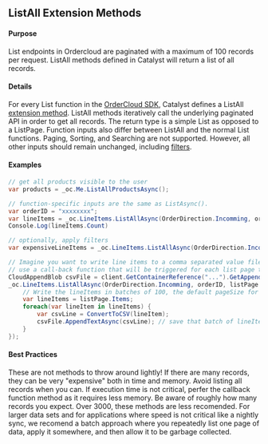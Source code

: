 ﻿## ListAll Extension Methods

#### Purpose

List endpoints in Ordercloud are paginated with a maximum of 100 records per request. ListAll methods defined in Catalyst will return a list of all records. 

#### Details

For every List function in the [OrderCloud SDK](https://github.com/ordercloud-api/ordercloud-dotnet-sdk/blob/master/src/OrderCloud.SDK/Generated/Resources.cs), Catalyst defines a ListAll [extension method](https://docs.microsoft.com/en-us/dotnet/csharp/programming-guide/classes-and-structs/extension-methods). ListAll methods iteratively call the underlying paginated API in order to get all records. 
The return type is a simple List<T> as opposed to a ListPage<T>. Function inputs also differ between ListAll and the normal List functions. Paging, Sorting, and Searching are not supported.
However, all other inputs should remain unchanged, including [filters](https://ordercloud.io/features/advanced-querying#filtering).


#### Examples

```c#
// get all products visible to the user
var products = _oc.Me.ListAllProductsAsync();

// function-specific inputs are the same as ListAsync().
var orderID = "xxxxxxxx";
var lineItems = _oc.LineItems.ListAllAsync(OrderDirection.Incomming, orderID);
Console.Log(lineItems.Count)

// optionally, apply filters
var expensiveLineItems = _oc.LineItems.ListAllAsync(OrderDirection.Incomming, orderID, filters: "LineTotal=>100");

// Imagine you want to write line items to a comma separated value file.
// use a call-back function that will be triggered for each list page that's found. This saves memory because only one list page is stored at a given time. 
CloudAppendBlob csvFile = client.GetContainerReference("...").GetAppendBlobReference("..."); // A reference to an append blob in Azure storage
_oc.LineItems.ListAllAsync(OrderDirection.Incomming, orderID, listPage => {	
	// Write the lineItems in batches of 100, the default pageSize for ListAll
	var lineItems = listPage.Items;
	foreach(var lineItem in lineItems) {
		var csvLine = ConvertToCSV(lineItem);
		csvFile.AppendTextAsync(csvLine); // save that batch of lineItems in the cloud. Allows them to be garbage collected locally. 
	}	
});
```

#### Best Practices

These are not methods to throw around lightly! If there are many records, they can be very "expensive" both in time and memory. Avoid listing all records when you can. If execution time is not critical, perfer the callback function method as it requires less memory.
Be aware of roughly how many records you expect. Over 3000, these methods are less recomended. For larger data sets and for applications where speed is not critical like a nightly sync, we recomend a batch approach where you repeatedly list one page of data, apply it somewhere, and then allow it to be garbage collected.  